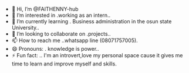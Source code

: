 - 👋 Hi, I’m @FAITHENNY-hub
- 👀 I’m interested in .working as an intern..
- 🌱 I’m currently learning . Business administration in the osun state University..
- 💞️ I’m looking to collaborate on .projects..
- 📫 How to reach me ..whatsapp line (08071757005).
- 😄 Pronouns: . knowledge is power..
- ⚡ Fun fact: .. I'm an introvert,love my personal space cause it gives me time to learn and improve myself and skills.

<!---
FAITHENNY-hub/FAITHENNY-hub is a ✨ special ✨ repository because its `README.md` (this file) appears on your GitHub profile.
You can click the Preview link to take a look at your changes.
--->
